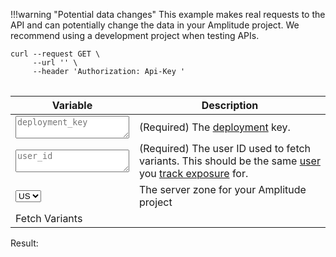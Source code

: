 <!-- markdown-link-check-disable -->
!!!warning "Potential data changes"
    This example makes real requests to the API and can potentially change the data in your Amplitude project. We recommend using a development project when testing APIs.

<pre>
<code>curl --request GET \
     --url '<span id='curl_url'></span><span id='curl_user_id'></span>' \
     --header 'Authorization: Api-Key <span id='curl_deployment_key'></span>'
</code>
</pre>

| <div class='big-column'>Variable</div> | Description |
| --- | --- |
| <textarea class="at-field" spellcheck="false" placeholder="deployment_key" id="deployment_key"></textarea> | (Required) The [deployment](../../general/data-model.md#deployments) key. |
| <textarea class="at-field" spellcheck="false" placeholder="user_id" id="user_id"></textarea> | (Required) The user ID used to fetch variants. This should be the same [user](../../general/data-model.md#users) you [track exposure](./track-exposure.md) for. |
| <select id="server-zone" onchange="updateUrl()"><option value="US">US</option><option value="EU">EU</option></select> | The server zone for your Amplitude project |
| <a class="md-button" id="at-action-button">Fetch Variants</a> | |

Result: <span id="failure_tip"></span>
<pre>
<code id="result">
</code>
</pre>

<script src="/javascripts/api-table.js">
</script>

<script>
document.getElementById('deployment_key').value =
     localStorage.getItem('deployment_key') || '';

function updateUrl() {
     const serverZone = document.getElementById('server-zone').value;
     const url = serverZone === 'US' ? 'https://api.lab.amplitude.com/v1/vardata?user_id=' :
          'https://api.lab.eu.amplitude.com/v1/vardata?user_id=';

     document.getElementById('curl_url').textContent = url;
}

document.getElementById('curl_url').textContent = 'https://api.lab.amplitude.com/v1/vardata?user_id=';

setupApiTable({
     'deployment_key': false,
     'user_id': true
}, async function(fields) {
     const deploymentKey = fields['deployment_key'];
     const userId = fields['user_id'];
     const serverZone = document.getElementById('server-zone').value;

     localStorage.setItem('deployment_key', deploymentKey);

     const url = serverZone === 'US' ? 'https://api.lab.amplitude.com/v1/vardata?user_id=' + userId :
          'https://api.lab.eu.amplitude.com/v1/vardata?user_id=' + userId;

     const response = await fetch(url, {
          headers: {
               'Authorization': 'Api-Key ' + deploymentKey,
          },
     });
     if (response.status != 200) {
          const body = await response.text();
          throw Error(response.status + ': ' + body);
     }
     const result = await response.json();
     return JSON.stringify(result, null, 2);
});
</script>
